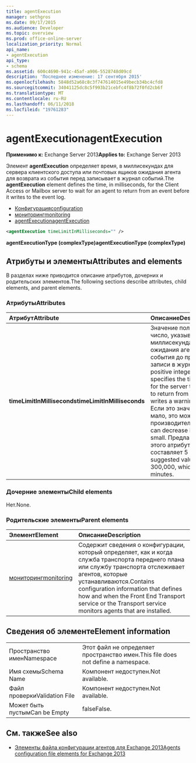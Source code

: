 ```yaml
---
title: agentExecution
manager: sethgros
ms.date: 09/17/2015
ms.audience: Developer
ms.topic: overview
ms.prod: office-online-server
localization_priority: Normal
api_name:
- agentExecution
api_type:
- schema
ms.assetid: 600c4690-941c-45af-a906-5528748d09cd
description: 'Последнее изменение: 17 сентября 2015'
ms.openlocfilehash: 5848d52a68c8c3f747614015e49becb34bc4cfd8
ms.sourcegitcommit: 34041125dc8c5f993b21cebfc4f8b72f0fd2cb6f
ms.translationtype: MT
ms.contentlocale: ru-RU
ms.lasthandoff: 06/11/2018
ms.locfileid: "19761283"
---
```

# <a name="agentexecution"></a><span data-ttu-id="a5aa5-103">agentExecution</span><span class="sxs-lookup"><span data-stu-id="a5aa5-103">agentExecution</span></span>
  
<span data-ttu-id="a5aa5-104">**Применимо к:** Exchange Server 2013</span><span class="sxs-lookup"><span data-stu-id="a5aa5-104">**Applies to:** Exchange Server 2013</span></span> 
  
<span data-ttu-id="a5aa5-105">Элемент **agentExecution** определяет время, в миллисекундах для сервера клиентского доступа или почтовых ящиков ожидания агента для возврата из события перед записывает в журнал событий.</span><span class="sxs-lookup"><span data-stu-id="a5aa5-105">The **agentExecution** element defines the time, in milliseconds, for the Client Access or Mailbox server to wait for an agent to return from an event before it writes to the event log.</span></span> 
  
- [<span data-ttu-id="a5aa5-106">Конфигурация</span><span class="sxs-lookup"><span data-stu-id="a5aa5-106">configuration</span></span>](configuration.md)  
- [<span data-ttu-id="a5aa5-107">мониторинг</span><span class="sxs-lookup"><span data-stu-id="a5aa5-107">monitoring</span></span>](monitoring.md)
- [<span data-ttu-id="a5aa5-108">agentExecution</span><span class="sxs-lookup"><span data-stu-id="a5aa5-108">agentExecution</span></span>](agentexecution.md)
  
```XML
<agentExecution timeLimitInMilliseconds="" />
```

<span data-ttu-id="a5aa5-109">**agentExecutionType (complexType)**</span><span class="sxs-lookup"><span data-stu-id="a5aa5-109">**agentExecutionType (complexType)**</span></span>

## <a name="attributes-and-elements"></a><span data-ttu-id="a5aa5-110">Атрибуты и элементы</span><span class="sxs-lookup"><span data-stu-id="a5aa5-110">Attributes and elements</span></span>

<span data-ttu-id="a5aa5-111">В разделах ниже приводится описание атрибутов, дочерних и родительских элементов.</span><span class="sxs-lookup"><span data-stu-id="a5aa5-111">The following sections describe attributes, child elements, and parent elements.</span></span>
  
### <a name="attributes"></a><span data-ttu-id="a5aa5-112">Атрибуты</span><span class="sxs-lookup"><span data-stu-id="a5aa5-112">Attributes</span></span>

|<span data-ttu-id="a5aa5-113">**Атрибут**</span><span class="sxs-lookup"><span data-stu-id="a5aa5-113">**Attribute**</span></span>|<span data-ttu-id="a5aa5-114">**Описание**</span><span class="sxs-lookup"><span data-stu-id="a5aa5-114">**Description**</span></span>|
|:-----|:-----|
|<span data-ttu-id="a5aa5-115">**timeLimitInMilliseconds**</span><span class="sxs-lookup"><span data-stu-id="a5aa5-115">**timeLimitInMilliseconds**</span></span> <br/> |<span data-ttu-id="a5aa5-116">Значение положительное целое число, указывающее время в миллисекундах для сервера ожидания агента для возврата из события до предупреждения о записи в журнал событий.</span><span class="sxs-lookup"><span data-stu-id="a5aa5-116">A positive integer value that specifies the time, in milliseconds, for the server to wait for an agent to return from an event before it writes a warning to the event log.</span></span> <span data-ttu-id="a5aa5-117">Если это значение слишком мало, это может привести к производительности.</span><span class="sxs-lookup"><span data-stu-id="a5aa5-117">Performance can decrease if this value is too small.</span></span> <span data-ttu-id="a5aa5-118">Предлагаемое значение этого атрибута — 300 000, что составляет 5 минут.</span><span class="sxs-lookup"><span data-stu-id="a5aa5-118">The suggested value for this attribute is 300,000, which equates to 5 minutes.</span></span>  <br/> |
   
### <a name="child-elements"></a><span data-ttu-id="a5aa5-119">Дочерние элементы</span><span class="sxs-lookup"><span data-stu-id="a5aa5-119">Child elements</span></span>

<span data-ttu-id="a5aa5-120">Нет.</span><span class="sxs-lookup"><span data-stu-id="a5aa5-120">None.</span></span>
  
### <a name="parent-elements"></a><span data-ttu-id="a5aa5-121">Родительские элементы</span><span class="sxs-lookup"><span data-stu-id="a5aa5-121">Parent elements</span></span>

|<span data-ttu-id="a5aa5-122">**Элемент**</span><span class="sxs-lookup"><span data-stu-id="a5aa5-122">**Element**</span></span>|<span data-ttu-id="a5aa5-123">**Описание**</span><span class="sxs-lookup"><span data-stu-id="a5aa5-123">**Description**</span></span>|
|:-----|:-----|
|[<span data-ttu-id="a5aa5-124">мониторинг</span><span class="sxs-lookup"><span data-stu-id="a5aa5-124">monitoring</span></span>](monitoring.md) <br/> |<span data-ttu-id="a5aa5-125">Содержит сведения о конфигурации, который определяет, как и когда служба транспорта переднего плана или службу транспорта отслеживает агентов, которые устанавливаются.</span><span class="sxs-lookup"><span data-stu-id="a5aa5-125">Contains configuration information that defines how and when the Front End Transport service or the Transport service monitors agents that are installed.</span></span>  <br/> |
   
## <a name="element-information"></a><span data-ttu-id="a5aa5-126">Сведения об элементе</span><span class="sxs-lookup"><span data-stu-id="a5aa5-126">Element information</span></span>

|||
|:-----|:-----|
|<span data-ttu-id="a5aa5-127">Пространство имен</span><span class="sxs-lookup"><span data-stu-id="a5aa5-127">Namespace</span></span>  <br/> |<span data-ttu-id="a5aa5-128">Этот файл не определяет пространство имен.</span><span class="sxs-lookup"><span data-stu-id="a5aa5-128">This file does not define a namespace.</span></span>  <br/> |
|<span data-ttu-id="a5aa5-129">Имя схемы</span><span class="sxs-lookup"><span data-stu-id="a5aa5-129">Schema Name</span></span>  <br/> |<span data-ttu-id="a5aa5-130">Компонент недоступен.</span><span class="sxs-lookup"><span data-stu-id="a5aa5-130">Not available.</span></span>  <br/> |
|<span data-ttu-id="a5aa5-131">Файл проверки</span><span class="sxs-lookup"><span data-stu-id="a5aa5-131">Validation File</span></span>  <br/> |<span data-ttu-id="a5aa5-132">Компонент недоступен.</span><span class="sxs-lookup"><span data-stu-id="a5aa5-132">Not available.</span></span>  <br/> |
|<span data-ttu-id="a5aa5-133">Может быть пустым</span><span class="sxs-lookup"><span data-stu-id="a5aa5-133">Can be Empty</span></span>  <br/> |<span data-ttu-id="a5aa5-134">false</span><span class="sxs-lookup"><span data-stu-id="a5aa5-134">False.</span></span>  <br/> |
   
## <a name="see-also"></a><span data-ttu-id="a5aa5-135">См. также</span><span class="sxs-lookup"><span data-stu-id="a5aa5-135">See also</span></span>

- [<span data-ttu-id="a5aa5-136">Элементы файла конфигурации агентов для Exchange 2013</span><span class="sxs-lookup"><span data-stu-id="a5aa5-136">Agents configuration file elements for Exchange 2013</span></span>](agents-configuration-file-elements-for-exchange-2013.md)

